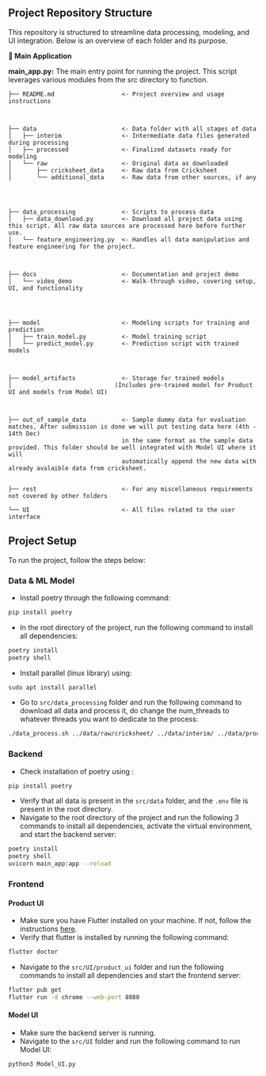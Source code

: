 ## Project Repository Structure
This repository is structured to streamline data processing, modeling, and UI integration. Below is an overview of each folder and its purpose.


**🚀 Main Application**

**main_app.py:** The main entry point for running the project. This script leverages various modules from the src directory to function.

````
├── README.md                   <- Project overview and usage instructions



├── data                        <- Data folder with all stages of data
│   ├── interim                 <- Intermediate data files generated during processing
│   ├── processed               <- Finalized datasets ready for modeling
│   └── raw                     <- Original data as downloaded
│       ├── cricksheet_data     <- Raw data from Cricksheet
│       └── additional_data     <- Raw data from other sources, if any




├── data_processing             <- Scripts to process data
│   ├── data_download.py        <- Download all project data using this script. All raw data sources are processed here before further use.
│   └── feature_engineering.py  <- Handles all data manipulation and feature engineering for the project.



├── docs                        <- Documentation and project demo
│   └── video_demo              <- Walk-through video, covering setup, UI, and functionality




├── model                       <- Modeling scripts for training and prediction
│   ├── train_model.py          <- Model training script
│   └── predict_model.py        <- Prediction script with trained models



├── model_artifacts             <- Storage for trained models
│                             (Includes pre-trained model for Product UI and models from Model UI)



├── out_of_sample_data          <- Sample dummy data for evaluation matches, After submission is done we will put testing data here (4th - 14th Dec)
                                in the same format as the sample data provided. This folder should be well integrated with Model UI where it will
                                automatically append the new data with already avalaible data from cricksheet.


├── rest                        <- For any miscellaneous requirements not covered by other folders 

└── UI                          <- All files related to the user interface 
````


## Project Setup
To run the project, follow the steps below:

### Data & ML Model
- Install poetry through the following command:
```bash
pip install poetry
```
- In the root directory of the project, run the following command to install all dependencies:
```bash
poetry install
poetry shell
```
- Install parallel (linux library) using:
```bash
sudo apt install parallel
```
- Go to `src/data_processing` folder and run the following command to download all data and process it, do change the num_threads to whatever threads you want to dedicate to the process:
```bash
./data_process.sh ../data/raw/cricksheet/ ../data/interim/ ../data/processed/ 15 <num_threads>
```

### Backend
- Check installation of poetry using :
```bash
pip install poetry
```
- Verify that all data is present in the `src/data` folder, and the `.env` file is present in the root directory.
- Navigate to the root directory of the project and run the following 3 commands to install all dependencies, activate the virtual environment, and start the backend server:
```bash
poetry install
poetry shell
uvicorn main_app:app --reload
```

### Frontend
#### Product UI
- Make sure you have Flutter installed on your machine. If not, follow the instructions [here](https://flutter.dev/docs/get-started/install).
- Verify that flutter is installed by running the following command:
```bash
flutter doctor
```
- Navigate to the `src/UI/product_ui` folder and run the following commands to install all dependencies and start the frontend server:
```bash
flutter pub get
flutter run -d chrome --web-port 8080
```

#### Model UI
- Make sure the backend server is running.
- Navigate to the `src/UI` folder and run the following command to run Model UI:
```bash
python3 Model_UI.py
```
